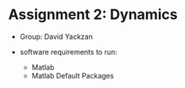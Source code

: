 # Assignment 2: Dynamics

* Group: David Yackzan

* software requirements to run:
	* Matlab
	* Matlab Default Packages
